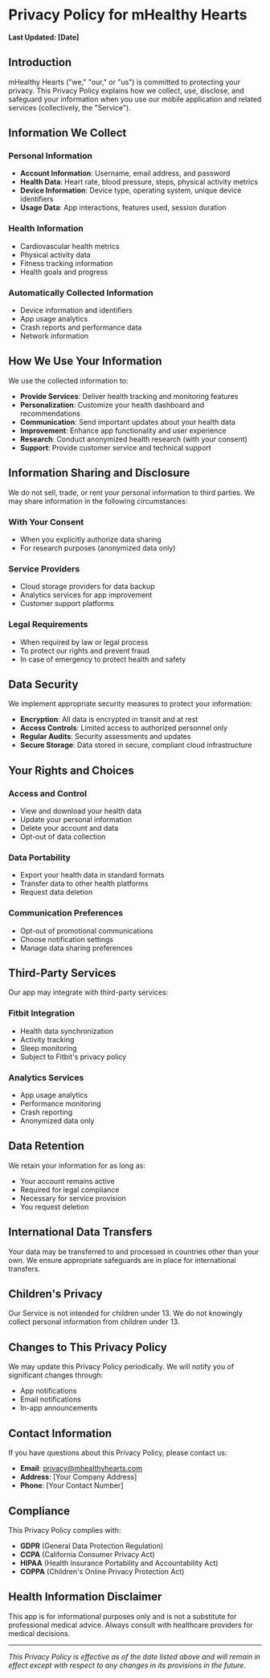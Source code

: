 # Privacy Policy for mHealthy Hearts

**Last Updated: [Date]**

## Introduction

mHealthy Hearts ("we," "our," or "us") is committed to protecting your privacy. This Privacy Policy explains how we collect, use, disclose, and safeguard your information when you use our mobile application and related services (collectively, the "Service").

## Information We Collect

### Personal Information
- **Account Information**: Username, email address, and password
- **Health Data**: Heart rate, blood pressure, steps, physical activity metrics
- **Device Information**: Device type, operating system, unique device identifiers
- **Usage Data**: App interactions, features used, session duration

### Health Information
- Cardiovascular health metrics
- Physical activity data
- Fitness tracking information
- Health goals and progress

### Automatically Collected Information
- Device information and identifiers
- App usage analytics
- Crash reports and performance data
- Network information

## How We Use Your Information

We use the collected information to:

- **Provide Services**: Deliver health tracking and monitoring features
- **Personalization**: Customize your health dashboard and recommendations
- **Communication**: Send important updates about your health data
- **Improvement**: Enhance app functionality and user experience
- **Research**: Conduct anonymized health research (with your consent)
- **Support**: Provide customer service and technical support

## Information Sharing and Disclosure

We do not sell, trade, or rent your personal information to third parties. We may share information in the following circumstances:

### With Your Consent
- When you explicitly authorize data sharing
- For research purposes (anonymized data only)

### Service Providers
- Cloud storage providers for data backup
- Analytics services for app improvement
- Customer support platforms

### Legal Requirements
- When required by law or legal process
- To protect our rights and prevent fraud
- In case of emergency to protect health and safety

## Data Security

We implement appropriate security measures to protect your information:

- **Encryption**: All data is encrypted in transit and at rest
- **Access Controls**: Limited access to authorized personnel only
- **Regular Audits**: Security assessments and updates
- **Secure Storage**: Data stored in secure, compliant cloud infrastructure

## Your Rights and Choices

### Access and Control
- View and download your health data
- Update your personal information
- Delete your account and data
- Opt-out of data collection

### Data Portability
- Export your health data in standard formats
- Transfer data to other health platforms
- Request data deletion

### Communication Preferences
- Opt-out of promotional communications
- Choose notification settings
- Manage data sharing preferences

## Third-Party Services

Our app may integrate with third-party services:

### Fitbit Integration
- Health data synchronization
- Activity tracking
- Sleep monitoring
- Subject to Fitbit's privacy policy

### Analytics Services
- App usage analytics
- Performance monitoring
- Crash reporting
- Anonymized data only

## Data Retention

We retain your information for as long as:

- Your account remains active
- Required for legal compliance
- Necessary for service provision
- You request deletion

## International Data Transfers

Your data may be transferred to and processed in countries other than your own. We ensure appropriate safeguards are in place for international transfers.

## Children's Privacy

Our Service is not intended for children under 13. We do not knowingly collect personal information from children under 13.

## Changes to This Privacy Policy

We may update this Privacy Policy periodically. We will notify you of significant changes through:

- App notifications
- Email notifications
- In-app announcements

## Contact Information

If you have questions about this Privacy Policy, please contact us:

- **Email**: privacy@mhealthyhearts.com
- **Address**: [Your Company Address]
- **Phone**: [Your Contact Number]

## Compliance

This Privacy Policy complies with:

- **GDPR** (General Data Protection Regulation)
- **CCPA** (California Consumer Privacy Act)
- **HIPAA** (Health Insurance Portability and Accountability Act)
- **COPPA** (Children's Online Privacy Protection Act)

## Health Information Disclaimer

This app is for informational purposes only and is not a substitute for professional medical advice. Always consult with healthcare providers for medical decisions.

---

*This Privacy Policy is effective as of the date listed above and will remain in effect except with respect to any changes in its provisions in the future.*
